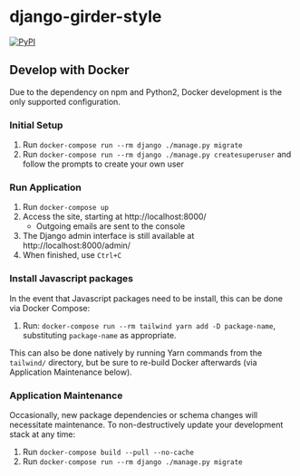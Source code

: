 # django-girder-style
[![PyPI](https://img.shields.io/pypi/v/django-girder-style)](https://pypi.org/project/django-girder-style/)

## Develop with Docker

Due to the dependency on npm and Python2, Docker development is the only supported
configuration.

### Initial Setup
1. Run `docker-compose run --rm django ./manage.py migrate`
2. Run `docker-compose run --rm django ./manage.py createsuperuser`
   and follow the prompts to create your own user

### Run Application
1. Run `docker-compose up`
2. Access the site, starting at http://localhost:8000/
   * Outgoing emails are sent to the console 
3. The Django admin interface is still available at http://localhost:8000/admin/
3. When finished, use `Ctrl+C`

### Install Javascript packages
In the event that Javascript packages need to be install, this can be done via Docker Compose:
1. Run: `docker-compose run --rm tailwind yarn add -D package-name`,
   substituting `package-name` as appropriate.

This can also be done natively by running Yarn commands from the `tailwind/` directory, but be sure
to re-build Docker afterwards (via Application Maintenance below).

### Application Maintenance
Occasionally, new package dependencies or schema changes will necessitate
maintenance. To non-destructively update your development stack at any time:
1. Run `docker-compose build --pull --no-cache`
2. Run `docker-compose run --rm django ./manage.py migrate`
